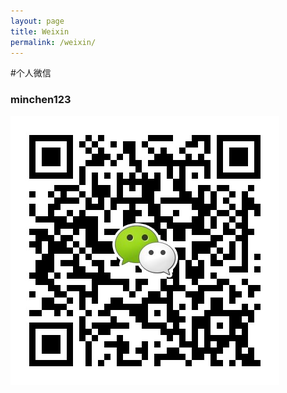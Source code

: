 ```yaml
---
layout: page
title: Weixin
permalink: /weixin/
---
```


#个人微信

### minchen123

![](/static/weixin.jpeg)